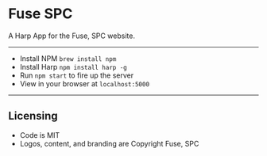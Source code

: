 # Fuse SPC

A Harp App for the Fuse, SPC website.

---
 * Install NPM `brew install npm`
 * Install Harp `npm install harp -g`
 * Run `npm start` to fire up the server
 * View in your browser at `localhost:5000`

---
## Licensing

 * Code is MIT
 * Logos, content, and branding are Copyright Fuse, SPC
